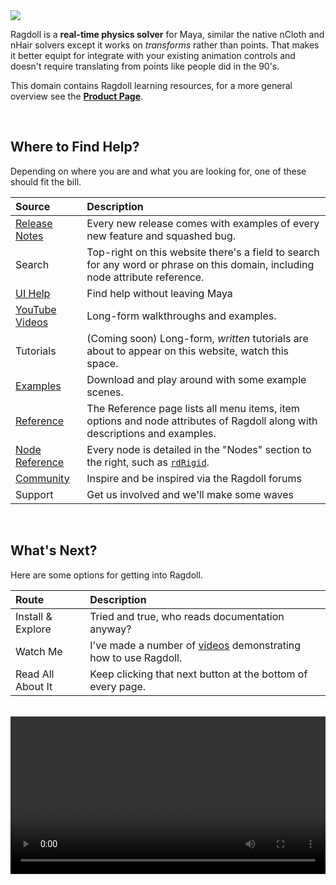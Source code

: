 <div class="hero-container">
    <img class="hero-image" src=/yoga12.png>
</div>

Ragdoll is a **real-time physics solver** for Maya, similar the native nCloth and nHair solvers except it works on *transforms* rather than points. That makes it better equipt for integrate with your existing animation controls and doesn't require translating from points like people did in the 90's.

This domain contains Ragdoll learning resources, for a more general overview see the [**Product Page**](https://ragdolldynamics.com).

<br>

## Where to Find Help?

Depending on where you are and what you are looking for, one of these should fit the bill.

| Source | Description
|:-------|:----------
| [Release Notes](/releases) | Every new release comes with examples of every new feature and squashed bug.
| Search | Top-right on this website there's a field to search for any word or phrase on this domain, including node attribute reference.
| [UI Help](/menu#help) | Find help without leaving Maya
| [YouTube Videos](https://www.youtube.com/playlist?list=PLL4XIS5Woc6nVsTdsvs0XLmiKmXVCdwXy) | Long-form walkthroughs and examples.
| Tutorials | (Coming soon) Long-form, *written* tutorials are about to appear on this website, watch this space.
| [Examples](/examples) | Download and play around with some example scenes.
| [Reference](/reference) | The Reference page lists all menu items, item options and node attributes of Ragdoll along with descriptions and examples.
| [Node Reference](/nodes) | Every node is detailed in the "Nodes" section to the right, such as [`rdRigid`](/nodes/rdRigid/).
| [Community](https://forums.ragdolldynamics.com) | Inspire and be inspired via the Ragdoll forums
| Support | Get us involved and we'll make some waves

<br>

## What's Next?

Here are some options for getting into Ragdoll.

| Route | Description
|:------|:-----
| Install & Explore | Tried and true, who reads documentation anyway?
| Watch Me | I've made a number of [videos](https://www.youtube.com/playlist?list=PLL4XIS5Woc6nVsTdsvs0XLmiKmXVCdwXy) demonstrating how to use Ragdoll.
| Read All About It | Keep clicking that next button at the bottom of every page.

<br>

<video class=poster autoplay="autoplay" loop="loop" width="100%">
   <source src="/driving.mp4" type="video/mp4">
</video>
